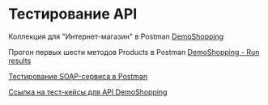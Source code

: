 # Тестирование API
Коллекция для "Интернет-магазин" в Postman 
[DemoShopping](https://www.postman.com/test-team-5137/workspace/test-team-workspace/collection/35123022-5b6b9e42-5e7f-4203-9f2f-97bfa666e590?action=share&creator=35123022)

Прогон первых шести методов Products в Postman
[DemoShopping - Run results](DemoShopping.postman_test_run.json)

[Тестирование SOAP-сервиса в Postman](https://www.postman.com/test-team-5137/workspace/test-team-workspace/collection/35123022-b51d5d8e-8b32-4c4e-ba46-fa2f0a79880e?action=share&creator=35123022)

[Ссылка на тест-кейсы для API DemoShopping](API_Testing_Rimma_Zvonareva.pdf)
